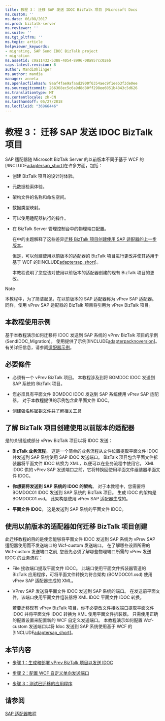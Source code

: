 ```yaml
---
title: 教程 3： 迁移 SAP 发送 IDOC BizTalk 项目 |Microsoft Docs
ms.custom: ''
ms.date: 06/08/2017
ms.prod: biztalk-server
ms.reviewer: ''
ms.suite: ''
ms.tgt_pltfrm: ''
ms.topic: article
helpviewer_keywords:
- migrating, SAP Send IDOC BizTalk project
- migration
ms.assetid: c0a11432-5388-4054-8996-08a957cc02eb
caps.latest.revision: 8
author: MandiOhlinger
ms.author: mandia
manager: anneta
ms.openlocfilehash: 9aaf4fae9afaad2900f0354aec9f1eeb3f3de0ee
ms.sourcegitcommit: 266308ec5c6a9d8d80ff298ee6051b4843c5d626
ms.translationtype: MT
ms.contentlocale: zh-CN
ms.lasthandoff: 06/27/2018
ms.locfileid: "36966446"
---
```

# <a name="tutorial-3-migrating-an-sap-send-idoc-biztalk-project"></a>教程 3： 迁移 SAP 发送 IDOC BizTalk 项目
SAP 适配器随 Microsoft BizTalk Server 的以前版本不同于基于 WCF 的[!INCLUDE[adaptersap_short](../../includes/adaptersap-short-md.md)]在许多方面，包括：  
  
- 创建 BizTalk 项目的设计时体验。  
  
- 元数据检索体验。  
  
- 架构文件的名称和命名空间。  
  
- 数据类型映射。  
  
- 可以使用适配器执行的操作。  
  
- 在 BizTalk Server 管理控制台中的物理端口配置。  
  
  在中的主题解释了这些差异[迁移 BizTalk 项目创建使用 SAP 适配器的上一步版本](http://msdn.microsoft.com/library/a486bac9-8952-43fd-8099-413f1491de37)。  
  
  但是，可以创建使用以前版本的适配器的 BizTalk 项目进行更改并使其适用于基于 WCF 的[!INCLUDE[adaptersap_short](../../includes/adaptersap-short-md.md)]。  
  
  本教程说明了您应该对使用以前版本的适配器创建的现有 BizTalk 项目的更改。  
  
> [!NOTE]
>  本教程中，为了简洁起见，在以前版本的 SAP 适配器称为 vPrev SAP 适配器。 同样，使用 vPrev SAP 适配器的 BizTalk 项目将引用为 vPrev BizTalk 项目。  
  
## <a name="sample-used-for-the-tutorial"></a>本教程使用示例  
 基于本教程演示如何迁移将 IDOC 发送到 SAP 系统的 vPrev BizTalk 项目的示例 (SendIDOC_Migration)。 使用提供了示例[!INCLUDE[adapterpacknoversion](../../includes/adapterpacknoversion-md.md)]。 有关详细信息，请参阅[适配器示例](../../adapters-and-accelerators/accelerator-rosettanet/adapter-samples.md)。  
  
## <a name="prerequisites"></a>必要條件  
  
-   必须有一个 vPrev BizTalk 项目。 本教程涉及到将 BOMDOC IDOC 发送到 SAP 系统的 BizTalk 项目。  
  
-   您必须具有平面文件 BOMDOC IDOC 发送到 SAP 系统使用 vPrev SAP 适配器。 对于本教程提供的示例包含此平面文件 IDOC。  
  
-   [创建强名称密钥文件并了解相关工具](../../adapters-and-accelerators/adapter-sap/prerequisites-to-create-sap-applications.md)
  
## <a name="understanding-a-biztalk-project-created-using-the-previous-version-of-the-adapter"></a>了解 BizTalk 项目创建使用以前版本的适配器  
 是的关键组成部分 vPrev BizTalk 项目以将 IDOC 发送：  
  
-   **BizTalk 业务流程**。 这是一个简单的业务流程从文件位置提取平面文件 IDOC 并发送到 SAP 系统使用 SAP IDOC 发送端口。 BizTalk 项目包含平面文件拆装器将平面文件 IDOC 转换为 XML，以便可以在业务流程中使用它。 XML IDOC 供的 vPrev SAP 发送端口之前，它将转换回使用平面文件组装器平面文件 IDOC。  
  
-   **你想要将发送到 SAP 系统的 IDOC 的架构**。 对于本教程中，您需要将 BOMDOC01 IDOC 发送到 SAP 系统的 BizTalk 项目。 生成 IDOC 的架构是 BOMDOC01.xsd。 此架构是使用 vPrev SAP 适配器生成的。  
  
-   **平面文件 IDOC**。 这是发送到 SAP 系统的平面文件 IDOC。  
  
## <a name="how-to-migrate-a-biztalk-project-created-using-the-previous-version-of-the-adapter"></a>使用以前版本的适配器如何迁移 BizTalk 项目创建  
 此迁移教程的目的是使您能够将平面文件 IDOC 发送到 SAP 系统为 vPrev SAP 适配器使用而不发送端口的 Wcf-custom 发送端口。 在了解哪些设置所需的 Wcf-custom 发送端口之前, 您首先必须了解哪些物理端口所需的 vPrev 发送 IDOC 的业务流程：  
  
- File 接收端口提取平面文件 IDOC。 此端口使用平面文件拆装器管道的 BizTalk 应用程序，可将平面文件转换为符合架构 (BOMDOC01.xsd) 使用 vPrev SAP 适配器生成的 XML。  
  
- VPrev SAP 发送将平面文件 IDOC 发送到 SAP 系统的端口。 在发送前平面文件，该端口使用平面文件组装器将 XML IDOC 平面文件 IDOC 转换。  
  
  若要迁移现有 vPrev BizTalk 项目，你不必更改文件接收端口提取平面文件 IDOC 并将平面文件 IDOC 转换为 XML 使用平面文件拆装器。 只需使用正确的配置设置来配置新的 WCF 自定义发送端口。 本教程演示如何配置 Wcf-custom 发送端口以将 Idoc 发送到 SAP 系统使用基于 WCF 的[!INCLUDE[adaptersap_short](../../includes/adaptersap-short-md.md)]。  
  
## <a name="in-this-section"></a>本节内容  
  
-   [步骤 1：生成和部署 vPrev BizTalk 项目以发送 IDOC](../../adapters-and-accelerators/adapter-sap/step-1-build-and-deploy-the-vprev-biztalk-project-for-sending-an-idoc.md)  
  
-   [步骤 2：配置 WCF 自定义单向发送端口](../../adapters-and-accelerators/adapter-sap/step-2-configure-a-wcf-custom-one-way-send-port.md)  
  
-   [步骤 3：测试已迁移的应用程序](../../adapters-and-accelerators/adapter-sap/step-3-test-the-migrated-application2.md)  
  
## <a name="see-also"></a>请参阅  
 [SAP 适配器教程](../../adapters-and-accelerators/adapter-sap/sap-adapter-tutorials.md)